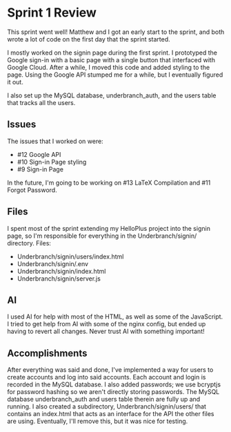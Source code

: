 # Sprint 1 Review

This sprint went well! Matthew and I got an early start to the sprint, and both wrote a lot of code on the first day that the sprint started.

I mostly worked on the signin page during the first sprint. I prototyped the Google sign-in with a basic page with a single button that interfaced with Google Cloud. After a while, I moved this code and added styling to the page. Using the Google API stumped me for a while, but I eventually figured it out.

I also set up the MySQL database, underbranch_auth, and the users table that tracks all the users.

## Issues
The issues that I worked on were:
- #12 Google API
- #10 Sign-in Page styling
- #9 Sign-in Page

In the future, I'm going to be working on #13 LaTeX Compilation and #11 Forgot Password.

## Files
I spent most of the sprint extending my HelloPlus project into the signin page, so I'm responsible for everything in the Underbranch/signin/ directory.
Files:
- Underbranch/signin/users/index.html
- Underbranch/signin/.env
- Underbranch/signin/index.html
- Underbranch/signin/server.js

## AI
I used AI for help with most of the HTML, as well as some of the JavaScript. I tried to get help from AI with some of the nginx config, but ended up having to revert all changes. Never trust AI with something important!

## Accomplishments
After everything was said and done, I've implemented a way for users to create accounts and log into said accounts. Each account and login is recorded in the MySQL database. I also added passwords; we use bcryptjs for password hashing so we aren't directly storing passwords. The MySQL database underbranch_auth and users table therein are fully up and running. I also created a subdirectory, Underbranch/signin/users/ that contains an index.html that acts as an interface for the API the other files are using. Eventually, I'll remove this, but it was nice for testing.
